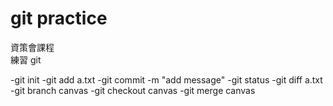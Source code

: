 # git practice

資策會課程   
練習 git

-git init
-git add a.txt
-git commit -m "add message"
-git status
-git diff a.txt
-git branch canvas
-git checkout canvas
-git merge canvas